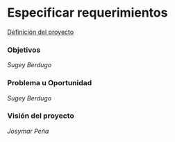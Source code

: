 # Especificar requerimientos

[Definición del proyecto](definicion_del_proyecto.md)

### Objetivos

_Sugey Berdugo_

### Problema u Oportunidad

_Sugey Berdugo_

### Visión del proyecto

_Josymar Peña_

